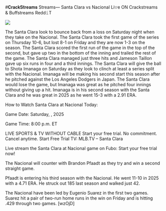 #𝐂𝐫𝐚𝐜𝐤𝐒𝐭𝐫𝐞𝐚𝐦𝐬 Streams— Santa Clara vs Nacional Li𝚟e ON Crackstreams & Buffstreams Redd𝚒T  
  
  
[![](https://i.imgur.com/qSNzIqt.png)](https://movie.rssnews.media/HUXaALs.php)  
  
The Santa Clara look to bounce back from a loss on Saturday night when they take on the Nacional. The Santa Clara took the first game of the series on Thursday 10-6, but lost 8-1 on Friday and they are now 1-3 on the season. The Santa Clara scored the first run of the game in the top of the second, but gave up two in the bottom of the inning and trailed the rest of the game. The Santa Clara managed just three hits and Jameson Taillon gave up six runs in four and a third innings. The Santa Clara will give the ball to Shota Imanaga on Saturday as they look to clinch at least a series split with the Nacional. Imanaga will be making his second start this season after he pitched against the Los Angeles Dodgers in Japan. The Santa Clara would lose the game, but Imanaga was great as he pitched four innings without giving up a hit. Imanaga is in his second season with the Santa Clara and he was great in 2025 as he went 15-3 with a 2.91 ERA.

How to Watch Santa Clara at Nacional Today:

Game Date: Saturday, , 2025

Game Time: 8:00 p.m. ET

LIVE SPORTS & TV WITHOUT CABLE
Start your free trial. No commitment. Cancel anytime.
Start Free Trial
TV: MLB.TV – Santa Clara

Live stream the Santa Clara at Nacional game on Fubo: Start your free trial now!

The Nacional will counter with Brandon Pfaadt as they try and win a second straight game.

Pfaadt is entering his third season with the Nacional. He went 11-10 in 2025 with a 4.71 ERA. He struck out 185 last season and walked just 42.

The Nacional have been led by Eugenio Suarez in the first two games. Suarez hit a pair of two-run home runs in the win on Friday and is hitting .429 through two games. [wzOjD]